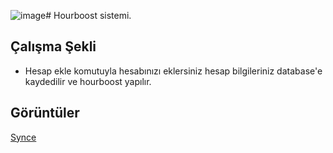 ![image](https://github.com/wondexz/steam-hourboost/assets/141147771/bf62a462-39cb-48f8-a02a-1a2888660e23)# Hourboost sistemi.

## Çalışma Şekli
- Hesap ekle komutuyla hesabınızı eklersiniz hesap bilgileriniz database'e kaydedilir ve hourboost yapılır.
## Görüntüler
[Synce](https://cdn.discordapp.com/attachments/1196524968788381777/1241279197175873617/image.png?ex=66499ed6&is=66484d56&hm=0bdd35d319a52fc4865652f9f0fd1b2ddc37598a93a7fc5213dc9ff1661f1a63&)
